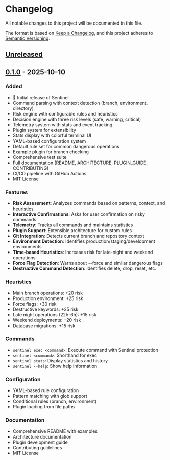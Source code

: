 # Changelog

All notable changes to this project will be documented in this file.

The format is based on [Keep a Changelog](https://keepachangelog.com/en/1.0.0/),
and this project adheres to [Semantic Versioning](https://semver.org/spec/v2.0.0.html).

## [Unreleased]

## [0.1.0] - 2025-10-10

### Added
- 🎉 Initial release of Sentinel
- Command parsing with context detection (branch, environment, directory)
- Risk engine with configurable rules and heuristics
- Decision engine with three risk levels (safe, warning, critical)
- Telemetry system with stats and event tracking
- Plugin system for extensibility
- Stats display with colorful terminal UI
- YAML-based configuration system
- Default rule set for common dangerous operations
- Example plugin for branch checking
- Comprehensive test suite
- Full documentation (README, ARCHITECTURE, PLUGIN_GUIDE, CONTRIBUTING)
- CI/CD pipeline with GitHub Actions
- MIT License

### Features
- **Risk Assessment**: Analyzes commands based on patterns, context, and heuristics
- **Interactive Confirmations**: Asks for user confirmation on risky commands
- **Telemetry**: Tracks all commands and maintains statistics
- **Plugin Support**: Extensible architecture for custom rules
- **Git Integration**: Detects current branch and repository context
- **Environment Detection**: Identifies production/staging/development environments
- **Time-based Heuristics**: Increases risk for late-night and weekend operations
- **Force Flag Detection**: Warns about --force and similar dangerous flags
- **Destructive Command Detection**: Identifies delete, drop, reset, etc.

### Heuristics
- Main branch operations: +20 risk
- Production environment: +25 risk
- Force flags: +30 risk
- Destructive keywords: +25 risk
- Late night operations (22h-6h): +15 risk
- Weekend deployments: +20 risk
- Database migrations: +15 risk

### Commands
- `sentinel exec <command>`: Execute command with Sentinel protection
- `sentinel <command>`: Shorthand for exec
- `sentinel stats`: Display statistics and history
- `sentinel --help`: Show help information

### Configuration
- YAML-based rule configuration
- Pattern matching with glob support
- Conditional rules (branch, environment)
- Plugin loading from file paths

### Documentation
- Comprehensive README with examples
- Architecture documentation
- Plugin development guide
- Contributing guidelines
- MIT License

[Unreleased]: https://github.com/mhsolutions/sentinel/compare/v0.1.0...HEAD
[0.1.0]: https://github.com/mhsolutions/sentinel/releases/tag/v0.1.0
